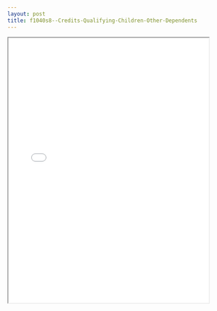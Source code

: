 ```yaml
---
layout: post
title: f1040s8--Credits-Qualifying-Children-Other-Dependents
---
```


<div class="pdf-container">
<iframe src="/ea/_pdf-2-md/f1040s8--Credits-Qualifying-Children-Other-Dependents.pdf" height="600" width="90%" allowFullScreen="true"></iframe>
</div>

